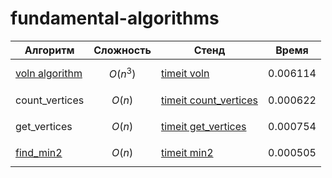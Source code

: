 # fundamental-algorithms

| Алгоритм            | Сложность    | Стенд                 | Время     |
|---------------------|--------------|-----------------------|-----------|
| [voln algorithm](https://github.com/bgtrrrva/fundamental-algorithms/blob/main/voln%20algorithm.py)      | $$O(n^3)$$     | [timeit voln](http://github.com/bgtrrrva/fundamental-algorithms/blob/main/timeit%20voln.py)           | 0.006114  |
| count_vertices      | $$O(n)$$        | [timeit count_vertices](https://github.com/bgtrrrva/fundamental-algorithms/blob/main/timeit%20count_vertices.py)  | 0.000622  |
| get_vertices        | $$O(n)$$        | [timeit get_vertices](https://github.com/bgtrrrva/fundamental-algorithms/blob/main/timeit%20get_vertices.py)    | 0.000754  |
| [find_min2](https://github.com/bgtrrrva/fundamental-algorithms/blob/main/find_min2.py)           | $$O(n)$$        | [timeit min2](https://github.com/bgtrrrva/fundamental-algorithms/blob/main/find_min2.py)           | 0.000505  |
